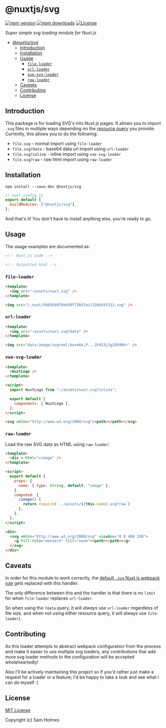 # @nuxtjs/svg

[![npm version][npm-version-src]][npm-version-href]
[![npm downloads][npm-downloads-src]][npm-downloads-href]
[![License][license-src]][license-href]

_Super simple svg loading module for Nuxt.js_

- [@nuxtjs/svg](#nuxtjssvg)
  - [Introduction](#introduction)
  - [Installation](#installation)
  - [Usage](#usage)
    - [`file-loader`](#file-loader)
    - [`url-loader`](#url-loader)
    - [`vue-svg-loader`](#vue-svg-loader)
    - [`raw-loader`](#raw-loader)
  - [Caveats](#caveats)
  - [Contributing](#contributing)
  - [License](#license)

## Introduction

This package is for loading SVG's into Nuxt.js pages. It allows you to import `.svg` files in multiple ways depending on the [resource query](https://webpack.js.org/configuration/module/#rule-resourcequery) you provide. Currently, this allows you to do the following:

- `file.svg` - normal import using `file-loader`
- `file.svg?data` - base64 data url import using `url-loader`
- `file.svg?inline` - inline import using `vue-svg-loader`
- `file.svg?raw` - raw html import using `raw-loader`

## Installation

```shell
npm install --save-dev @nuxtjs/svg
```

```javascript
// nuxt.config.js
export default {
  buildModules: ["@nuxtjs/svg"],
};
```

And that's it! You don't have to install anything else, you're ready to go.

## Usage

The usage examples are documented as:

```html
<!-- Nuxt.js code -->
```

```html
<!-- Outputted html -->
```

### `file-loader`

```html
<template>
  <img src="~assets/nuxt.svg" />
</template>
```

```html
<img src="/_nuxt/9405b9978eb50f73b53ac1326b93f211.svg" />
```

### `url-loader`

```html
<template>
  <img src="~assets/nuxt.svg?data" />
</template>
```

```html
<img src="data:image/svg+xml;base64,P...2h913j1g18h98hr" />
```

### `vue-svg-loader`

```html
<template>
  <NuxtLogo />
</template>

<script>
  import NuxtLogo from "~/assets/nuxt.svg?inline";

  export default {
    components: { NuxtLogo },
  };
</script>
```

```html
<svg xmlns="http://www.w3.org/2000/svg"><path></path></svg>
```

### `raw-loader`

Load the raw SVG data as HTML using `raw-loader`:

```html
<template>
  <div v-html="cimage" />
</template>

<script>
  export default {
    props: {
      name: { type: String, default: "image" },
    },
    computed: {
      cimage() {
        return require(`../assets/${this.name}.svg?raw`)
      },    
    },
  };
</script>
```

```html
<div>
  <svg xmlns="http://www.w3.org/2000/svg" viewBox="0 0 400 298">
    <g fill-rule="nonzero" fill="none"><path></path></g>
  </svg>
</div>
```

## Caveats

In order for this module to work correctly, the [default `.svg` Nuxt.js webpack rule](https://nuxtjs.org/guide/assets/#webpack) gets replaced with this handler.

The only difference between this and the handler is that there is no `limit` for when `file-loader` replaces `url-loader`.

So when using the `?data` query, it will _always_ use `url-loader` regardless of file size, and when not using either resource query, it will always use `file-loader`).

## Contributing

As this loader attempts to abstract webpack configuration from the process and make it easier to use multiple svg loaders, any contributions that add more svg loader methods to the configuration will be accepted wholeheartedly!

Also I'll be actively maintaining this project so if you'd rather just make a request for a loader or a feature; I'd be happy to take a look and see what I can do myself :)

## License

[MIT License](./LICENSE)

Copyright (c) Sam Holmes

<!-- Badges -->

[npm-version-src]: https://img.shields.io/npm/v/@nuxtjs/svg/latest.svg?style=flat-square
[npm-version-href]: https://npmjs.com/package/@nuxtjs/svg
[npm-downloads-src]: https://img.shields.io/npm/dt/@nuxtjs/svg.svg?style=flat-square
[npm-downloads-href]: https://npmjs.com/package/@nuxtjs/svg
[license-src]: https://img.shields.io/npm/l/@nuxtjs/svg.svg?style=flat-square
[license-href]: https://npmjs.com/package/@nuxtjs/svg
